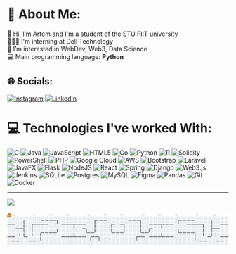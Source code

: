 # 💫 About Me:
👋 Hi, I’m Artem and I'm a student of the STU FIIT university<br>👨🏼‍💻 I'm interning at Dell Technology<br>👀 I’m interested in WebDev, Web3, Data Science<br>💻 Main programming language: <b>Python</b>


## 🌐 Socials:
[![Instagram](https://img.shields.io/badge/Instagram-%23E4405F.svg?logo=Instagram&logoColor=white)](https://instagram.com/artem_delik19) [![LinkedIn](https://img.shields.io/badge/LinkedIn-%230077B5.svg?logo=linkedin&logoColor=white)](https://linkedin.com/in/artem-delikatnyi-62a9b42a7) 

# 💻 Technologies I've worked With:
![C](https://img.shields.io/badge/c-%2300599C.svg?style=flat-square&logo=c&logoColor=white) ![Java](https://img.shields.io/badge/java-%23ED8B00.svg?style=flat-square&logo=openjdk&logoColor=white) ![JavaScript](https://img.shields.io/badge/javascript-%23323330.svg?style=flat-square&logo=javascript&logoColor=%23F7DF1E) ![HTML5](https://img.shields.io/badge/html5-%23E34F26.svg?style=flat-square&logo=html5&logoColor=white) ![Go](https://img.shields.io/badge/go-%2300ADD8.svg?style=flat-square&logo=go&logoColor=white) ![Python](https://img.shields.io/badge/python-3670A0?style=flat-square&logo=python&logoColor=ffdd54) ![R](https://img.shields.io/badge/r-%23276DC3.svg?style=flat-square&logo=r&logoColor=white) ![Solidity](https://img.shields.io/badge/Solidity-%23363636.svg?style=flat-square&logo=solidity&logoColor=white) ![PowerShell](https://img.shields.io/badge/PowerShell-%235391FE.svg?style=flat-square&logo=powershell&logoColor=white) ![PHP](https://img.shields.io/badge/php-%23777BB4.svg?style=flat-square&logo=php&logoColor=white) ![Google Cloud](https://img.shields.io/badge/GoogleCloud-%234285F4.svg?style=flat-square&logo=google-cloud&logoColor=white) ![AWS](https://img.shields.io/badge/AWS-%23FF9900.svg?style=flat-square&logo=amazon-aws&logoColor=white) ![Bootstrap](https://img.shields.io/badge/bootstrap-%238511FA.svg?style=flat-square&logo=bootstrap&logoColor=white) ![Laravel](https://img.shields.io/badge/laravel-%23FF2D20.svg?style=flat-square&logo=laravel&logoColor=white) ![JavaFX](https://img.shields.io/badge/javafx-%23FF0000.svg?style=flat-square&logo=javafx&logoColor=white) ![Flask](https://img.shields.io/badge/flask-%23000.svg?style=flat-square&logo=flask&logoColor=white) ![NodeJS](https://img.shields.io/badge/node.js-6DA55F?style=flat-square&logo=node.js&logoColor=white) ![React](https://img.shields.io/badge/react-%2320232a.svg?style=flat-square&logo=react&logoColor=%2361DAFB) ![Spring](https://img.shields.io/badge/spring-%236DB33F.svg?style=flat-square&logo=spring&logoColor=white) ![Django](https://img.shields.io/badge/django-%23092E20.svg?style=flat-square&logo=django&logoColor=white) ![Web3.js](https://img.shields.io/badge/web3.js-F16822?style=flat-square&logo=web3.js&logoColor=white) ![Jenkins](https://img.shields.io/badge/jenkins-%232C5263.svg?style=flat-square&logo=jenkins&logoColor=white) ![SQLite](https://img.shields.io/badge/sqlite-%2307405e.svg?style=flat-square&logo=sqlite&logoColor=white) ![Postgres](https://img.shields.io/badge/postgres-%23316192.svg?style=flat-square&logo=postgresql&logoColor=white) ![MySQL](https://img.shields.io/badge/mysql-4479A1.svg?style=flat-square&logo=mysql&logoColor=white) ![Figma](https://img.shields.io/badge/figma-%23F24E1E.svg?style=flat-square&logo=figma&logoColor=white) ![Pandas](https://img.shields.io/badge/pandas-%23150458.svg?style=flat-square&logo=pandas&logoColor=white) ![Git](https://img.shields.io/badge/git-%23F05033.svg?style=flat-square&logo=git&logoColor=white) ![Docker](https://img.shields.io/badge/docker-%230db7ed.svg?style=flat-square&logo=docker&logoColor=white)

---
[![](https://visitcount.itsvg.in/api?id=De1ik&icon=0&color=0)](https://visitcount.itsvg.in)


<!---
<picture>
  <source media="(prefers-color-scheme: dark)" srcset="https://raw.githubusercontent.com/De1ik/De1ik/output/github-snake-dark.svg" />
  <source media="(prefers-color-scheme: light)" srcset="https://raw.githubusercontent.com/De1ik/De1ik/output/github-snake.svg" />
  <img alt="github-snake" src="https://raw.githubusercontent.com/De1ik/De1ik/output/github-snake.svg" />
</picture>
--->

<picture>
  <source media="(prefers-color-scheme: dark)" srcset="https://raw.githubusercontent.com/De1ik/De1ik/output/pacman-contribution-graph-dark.svg">
  <source media="(prefers-color-scheme: light)" srcset="https://raw.githubusercontent.com/De1ik/De1ik/output/pacman-contribution-graph.svg">
  <img alt="pacman contribution graph" src="https://raw.githubusercontent.com/De1ik/De1ik/output/pacman-contribution-graph.svg">
</picture>


<!---
De1ik/De1ik is a ✨ special ✨ repository because its `README.md` (this file) appears on your GitHub profile.
You can click the Preview link to take a look at your changes.
--->
